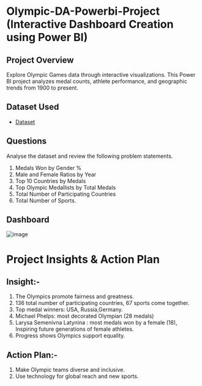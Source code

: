 # Olympic-DA-Powerbi-Project (Interactive Dashboard Creation using Power BI)
## Project Overview
Explore Olympic Games data through interactive visualizations. This Power BI project analyzes medal counts, athlete performance, and geographic trends from 1900 to present.
## Dataset Used
- <a href="https://github.com/Aajtakk/Olympic-DA-Powerbi-Project/tree/main">Dataset</a>
## Questions
Analyse the dataset and review the following problem statements. 
1. Medals Won by Gender % 
2. Male and Female Ratios by Year 
3. Top 10 Countries by Medals 
4. Top Olympic Medallists by Total Medals 
5. Total Number of Participating Countries 
6. Total Number of Sports.
## Dashboard
![image](https://github.com/user-attachments/assets/d64beba6-3d2c-4c76-9b4d-6264c4d5522b)
# Project Insights & Action Plan
## Insight:- 
1. The Olympics promote fairness and greatness.
2. 136 total number of participating countries, 67 sports come together.
3. Top medal winners: USA, Russia,Germany.
4. Michael Phelps: most decorated Olympian (28 medals) 
5. Larysa Semenivna Latynina : most medals won by a female (18), Inspiring future generations of female athletes.
6. Progress shows Olympics support equality.
## Action Plan:- 
1. Make Olympic teams diverse and inclusive.
2. Use technology for global reach and new sports.


